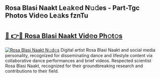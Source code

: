 ## Rosa Blasi Naakt Le𝚊k𝚎d N𝚞𝚍es - Part-Tgc Photos Vid𝚎o Le𝚊ks fznTu

# <h2><a href="http://fb4vtj.evod.top/?m=Rosa+Blasi+Naakt">🔗 👉🔴 Rosa Blasi Naakt Vid𝚎o Ph𝚘t𝚘s</a></h2>

[![Rosa Blasi Naakt N𝚞d𝚎s](https://i.imgur.com/8V9OHl7.gif)](http://fb4vtj.evod.top/?m=Rosa+Blasi+Naakt)
Digital artist Rosa Blasi Naakt and social media personality, recognized for disseminating dance and lifestyle content via collaborative dance performances and brief videos. Respected scientist Rosa Blasi Naakt, recognized for their groundbreaking research and contributions to their field. 
